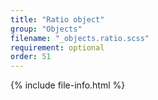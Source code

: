 ```yaml
---
title: "Ratio object"
group: "Objects"
filename: "_objects.ratio.scss"
requirement: optional
order: 51
---
```


{% include file-info.html %}
